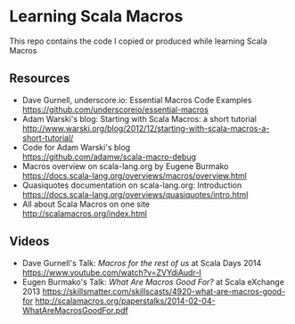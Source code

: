 # Learning Scala Macros

This repo contains the code I copied or produced while learning Scala Macros

## Resources

- Dave Gurnell, underscore.io: Essential Macros Code Examples<br/>
  https://github.com/underscoreio/essential-macros
- Adam Warski's blog: Starting with Scala Macros: a short tutorial<br/>
  http://www.warski.org/blog/2012/12/starting-with-scala-macros-a-short-tutorial/
- Code for Adam Warski's blog<br/>
  https://github.com/adamw/scala-macro-debug
- Macros overview on scala-lang.org by Eugene Burmako<br/>
  https://docs.scala-lang.org/overviews/macros/overview.html
- Quasiquotes documentation on scala-lang.org: Introduction<br/>
  https://docs.scala-lang.org/overviews/quasiquotes/intro.html
- All about Scala Macros on one site<br/>
  http://scalamacros.org/index.html
  
## Videos

- Dave Gurnell's Talk: *Macros for the rest of us* at Scala Days 2014<br/>
  https://www.youtube.com/watch?v=ZVYdiAudr-I
- Eugen Burmako's Talk: *What Are Macros Good For?* at Scala eXchange 2013
  https://skillsmatter.com/skillscasts/4920-what-are-macros-good-for
  http://scalamacros.org/paperstalks/2014-02-04-WhatAreMacrosGoodFor.pdf
